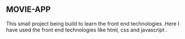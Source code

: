 ## MOVIE-APP
This small project being build to learn the front end technologies .Here I have used the front end technologies like html, css and javascript .
